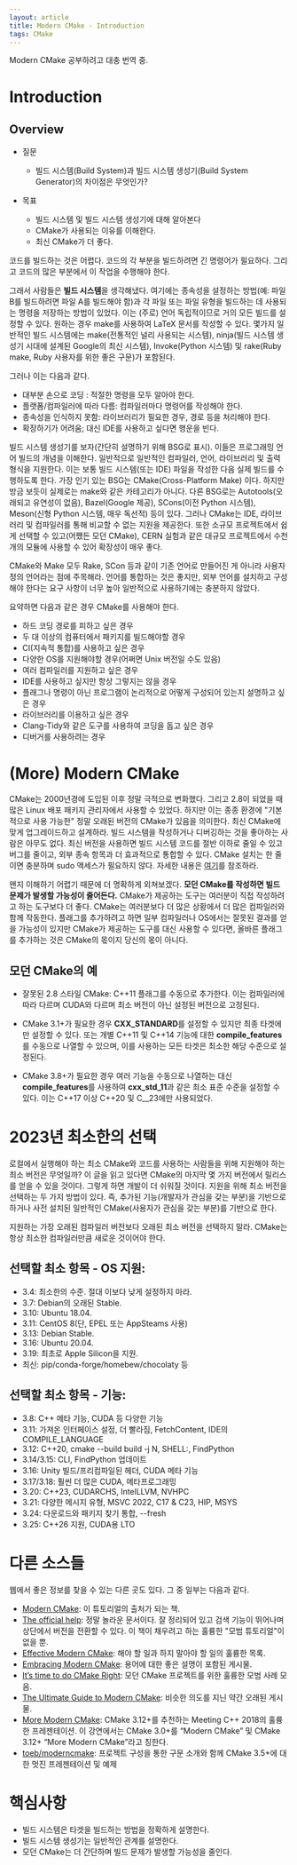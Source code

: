 ```yaml
---
layout: article
title: Modern CMake - Introduction
tags: CMake
---
```


Modern CMake 공부하려고 대충 번역 중.

# Introduction

## Overview

* 질문
  * 빌드 시스템(Build System)과 빌드 시스템 생성기(Build System Generator)의 차이점은 무엇인가?

* 목표
  * 빌드 시스템 및 빌드 시스템 생성기에 대해 알아본다
  * CMake가 사용되는 이유를 이해한다.
  * 최신 CMake가 더 좋다.


코드를 빌드하는 것은 어렵다. 코드의 각 부분을 빌드하려면 긴 명령어가 필요하다. 그리고 코드의 많은 부분에서 이 작업을 수행해야 한다.

그래서 사람들은 **빌드 시스템**을 생각해냈다. 여기에는 종속성을 설정하는 방법(예: 파일 B를 빌드하려면 파일 A를 빌드해야 함)과 각 파일 또는 파일 유형을 빌드하는 데 사용되는 명령을 저장하는 방법이 있었다. 이는 (주로) 언어 독립적이므로 거의 모든 빌드를 설정할 수 있다. 원하는 경우 make를 사용하여 LaTeX 문서를 작성할 수 있다. 몇가지 일반적인 빌드 시스템에는 make(전통적인 널리 사용되는 시스템), ninja(빌드 시스템 생성기 시대에 설계된 Google의 최신 시스템), Invoke(Python 시스템) 및 rake(Ruby make, Ruby 사용자를 위한 좋은 구문)가 포함된다.

그러나 이는 다음과 같다.
* 대부분 손으로 코딩 : 적절한 명령을 모두 알아야 한다.
* 플랫폼/컴파일러에 따라 다름: 컴파일러마다 명령어를 작성해야 한다.
* 종속성을 인식하지 못함: 라이브러리가 필요한 경우, 경로 등을 처리해야 한다.
* 확장하기가 어려움; 대신 IDE를 사용하고 싶다면 행운을 빈다.

빌드 시스템 생성기를 보자(간단히 설명하기 위해 BSG로 표시). 이들은 프로그래밍 언어 빌드의 개념을 이해한다. 일반적으로 일반적인 컴파일러, 언어, 라이브러리 및 출력 형식을 지원한다. 이는 보통 빌드 시스템(또는 IDE) 파일을 작성한 다음 실제 빌드를 수행하도록 한다. 가장 인기 있는 BSG는 CMake(Cross-Platform Make) 이다. 하지만 방금 보듯이 실제로는 make와 같은 카테고리가 아니다. 다른 BSG로는 Autotools(오래되고 유연성이 없음), Bazel(Google 제공), SCons(이전 Python 시스템), Meson(신형 Python 시스템, 매우 독선적) 등이 있다. 그러나 CMake는 IDE, 라이브러리 및 컴파일러를 통해 비교할 수 없는 지원을 제공한다. 또한 소규모 프로젝트에서 쉽게 선택할 수 있고(어쨌든 모던 CMake), CERN 실험과 같은 대규모 프로젝트에서 수천 개의 모듈에 사용할 수 있어 확장성이 매우 좋다.

CMake와 Make 모두 Rake, SCon 등과 같이 기존 언어로 만들어진 게 아니라 사용자 정의 언어라는 점에 주목해라. 언어를 통합하는 것은 좋지만, 외부 언어를 설치하고 구성해야 한다는 요구 사항이 너무 높아 일반적으로 사용하기에는 충분하지 않았다.

요약하면 다음과 같은 경우 CMake를 사용해야 한다.
* 하드 코딩 경로를 피하고 싶은 경우
* 두 대 이상의 컴퓨터에서 패키지를 빌드해야할 경우
* CI(지속적 통합)를 사용하고 싶은 경우
* 다양한 OS를 지원해야할 경우(어쩌면 Unix 버전일 수도 있음)
* 여러 컴파일러를 지원하고 싶은 경우
* IDE를 사용하고 싶지만 항상 그렇지는 않을 경우
* 플래그나 명령이 아닌 프로그램이 논리적으로 어떻게 구성되어 있는지 설명하고 싶은 경우
* 라이브러리를 이용하고 싶은 경우
* Clang-Tidy와 같은 도구를 사용하여 코딩을 돕고 싶은 경우
* 디버거를 사용하려는 경우

# (More) Modern CMake

CMake는 2000년경에 도입된 이후 정말 극적으로 변화했다. 그리고 2.8이 되었을 때 많은 Linux 배포 패키지 관리자에서 사용할 수 있었다. 하지만 이는 종종 환경에 "기본적으로 사용 가능한" 정말 오래된 버전의 CMake가 있음을 의미한다. 최신 CMake에 맞게 업그레이드하고 설계하라. 빌드 시스템을 작성하거나 디버깅하는 것을 좋아하는 사람은 아무도 없다. 최신 버전을 사용하면 빌드 시스템 코드를 절반 이하로 줄일 수 있고 버그를 줄이고, 외부 종속 항목과 더 효과적으로 통합할 수 있다. CMake 설치는 한 줄이면 충분하며 sudo 액세스가 필요하지 않다. 자세한 내용은 [여기](https://cliutils.gitlab.io/modern-cmake/chapters/intro/installing.html)를 참조하라.

왠지 이해하기 어렵기 때문에 더 명확하게 외쳐보겠다. **모던 CMake를 작성하면 빌드 문제가 발생할 가능성이 줄어든다.** CMake가 제공하는 도구는 여러분이 직접 작성하려고 하는 도구보다 더 좋다. CMake는 여러분보다 더 많은 상황에서 더 많은 컴파일러와 함께 작동한다. 플래그를 추가하려고 하면 일부 컴파일러나 OS에서는 잘못된 결과를 얻을 가능성이 있지만 CMake가 제공하는 도구를 대신 사용할 수 있다면, 올바른 플래그를 추가하는 것은 CMake의 몫이지 당신의 몫이 아니다.

## 모던 CMake의 예
* 잘못된 2.8 스타일 CMake: C++11 플래그를 수동으로 추가한다. 이는 컴파일러에 따라 다르며 CUDA와 다르며 최소 버전이 아닌 설정된 버전으로 고정된다.

* CMake 3.1+가 필요한 경우 **CXX_STANDARD**를 설정할 수 있지만 최종 타겟에만 설정할 수 있다. 또는 개별 C++11 및 C++14 기능에 대한 **compile_features**를 수동으로 나열할 수 있으며, 이를 사용하는 모든 타겟은 최소한 해당 수준으로 설정된다.

* CMake 3.8+가 필요한 경우 여러 기능을 수동으로 나열하는 대신 **compile_features**를 사용하여 **cxx_std_11**과 같은 최소 표준 수준을 설정할 수 있다. 이는 C++17 이상 C++20 및 C__23에만 사용되었다.

# 2023년 최소한의 선택

로컬에서 실행해야 하는 최소 CMake와 코드를 사용하는 사람들을 위해 지원해야 하는 최소 버전은 무엇일까? 이 글을 읽고 있다면 CMake의 마지막 몇 가지 버전에서 릴리스를 얻을 수 있을 것이다. 그렇게 하면 개발이 더 쉬워질 것이다. 지원을 위해 최소 버전을 선택하는 두 가지 방법이 있다. 즉, 추가된 기능(개발자가 관심을 갖는 부분)을 기반으로 하거나 사전 설치된 일반적인 CMake(사용자가 관심을 갖는 부분)를 기반으로 한다.

지원하는 가장 오래된 컴파일러 버전보다 오래된 최소 버전을 선택하지 말라. CMake는 항상 최소한 컴파일러만큼 새로운 것이어야 한다.

## 선택할 최소 항목 - OS 지원:

* 3.4: 최소한의 수준. 절대 이보다 낮게 설정하지 마라.
* 3.7: Debian의 오래된 Stable.
* 3.10: Ubuntu 18.04.
* 3.11: CentOS 8(단, EPEL 또는 AppSteams 사용)
* 3.13: Debian Stable.
* 3.16: Ubuntu 20.04.
* 3.19: 최초로 Apple Silicon을 지원.
* 최신: pip/conda-forge/homebew/chocolaty 등

## 선택할 최소 항목 - 기능:

* 3.8: C++ 메타 기능, CUDA 등 다양한 기능
* 3.11: 가져온 인터페이스 설정, 더 빨라짐, FetchContent, IDE의 COMPILE_LANGUAGE
* 3.12: C++20, cmake --build build -j N, SHELL:, FindPython
* 3.14/3.15: CLI, FindPython 업데이트
* 3.16: Unity 빌드/프리컴파일된 헤더, CUDA 메타 기능
* 3.17/3.18: 훨씬 더 많은 CUDA, 메타프로그래밍
* 3.20: C++23, CUDARCHS, IntelLLVM, NVHPC
* 3.21: 다양한 메시지 유형, MSVC 2022, C17 & C23, HIP, MSYS
* 3.24: 다운로드와 패키지 찾기 통합, --fresh
* 3.25: C++26 지원, CUDA용 LTO

# 다른 소스들

웹에서 좋은 정보를 찾을 수 있는 다른 곳도 있다. 그 중 일부는 다음과 같다.

* [Modern CMake](https://cliutils.gitlab.io/modern-cmake/): 이 튜토리얼의 출처가 되는 책.
* [The official help](https://cmake.org/cmake/help/latest/): 정말 놀라운 문서이다. 잘 정리되어 있고 검색 기능이 뛰어나며 상단에서 버전을 전환할 수 있다. 이 책이 채우려고 하는 훌륭한 "모범 튜토리얼"이 없을 뿐.
* [Effective Modern CMake](https://gist.github.com/mbinna/c61dbb39bca0e4fb7d1f73b0d66a4fd1): 해야 할 일과 하지 말아야 할 일의 훌륭한 목록.
* [Embracing Modern CMake](https://steveire.wordpress.com/2017/11/05/embracing-modern-cmake/): 용어에 대한 좋은 설명이 포함된 게시물.
* [It’s time to do CMake Right](https://pabloariasal.github.io/2018/02/19/its-time-to-do-cmake-right/): 모던 CMake 프로젝트를 위한 훌륭한 모범 사례 모음.
* [The Ultimate Guide to Modern CMake](https://rix0r.nl/blog/2015/08/13/cmake-guide/): 비슷한 의도를 지닌 약간 오래된 게시물.
* [More Modern CMake](https://youtu.be/y7ndUhdQuU8): CMake 3.12+를 추천하는 Meeting C++ 2018의 훌륭한 프레젠테이션. 이 강연에서는 CMake 3.0+를 “Modern CMake” 및 CMake 3.12+ “More Modern CMake”라고 칭한다.
* [toeb/moderncmake](https://github.com/toeb/moderncmake): 프로젝트 구성을 통한 구문 소개와 함께 CMake 3.5+에 대한 멋진 프레젠테이션 및 예제

# 핵심사항

* 빌드 시스템은 타겟을 빌드하는 방법을 정확하게 설명한다.
* 빌드 시스템 생성기는 일반적인 관계를 설명한다.
* 모던 CMake는 더 간단하며 빌드 문제가 발생할 가능성을 줄인다.
